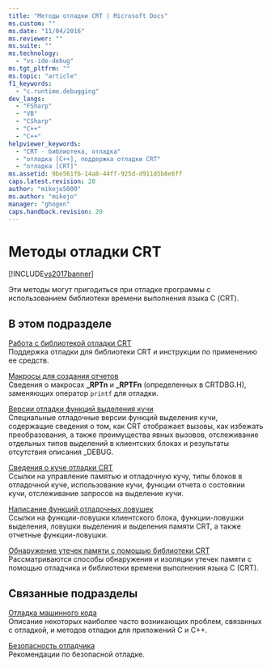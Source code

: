 ```yaml
---
title: "Методы отладки CRT | Microsoft Docs"
ms.custom: ""
ms.date: "11/04/2016"
ms.reviewer: ""
ms.suite: ""
ms.technology: 
  - "vs-ide-debug"
ms.tgt_pltfrm: ""
ms.topic: "article"
f1_keywords: 
  - "c.runtime.debugging"
dev_langs: 
  - "FSharp"
  - "VB"
  - "CSharp"
  - "C++"
  - "C++"
helpviewer_keywords: 
  - "CRT - библиотека, отладка"
  - "отладка [C++], поддержка отладки CRT"
  - "отладка [CRT]"
ms.assetid: 9be561f6-14a8-44ff-925d-d911d5b8e6ff
caps.latest.revision: 20
author: "mikejo5000"
ms.author: "mikejo"
manager: "ghogen"
caps.handback.revision: 20
---
```

# Методы отладки CRT
[!INCLUDE[vs2017banner](../code-quality/includes/vs2017banner.md)]

Эти методы могут пригодиться при отладке программы с использованием библиотеки времени выполнения языка С \(CRT\).  
  
## В этом подразделе  
 [Работа с библиотекой отладки CRT](../debugger/crt-debug-library-use.md)  
 Поддержка отладки для библиотеки CRT и инструкции по применению ее средств.  
  
 [Макросы для создания отчетов](../debugger/macros-for-reporting.md)  
 Сведения о макросах **\_RPTn** и **\_RPTFn** \(определенных в CRTDBG.H\), заменяющих оператор `printf` для отладки.  
  
 [Версии отладки функций выделения кучи](../debugger/debug-versions-of-heap-allocation-functions.md)  
 Специальные отладочные версии функций выделения кучи, содержащие сведения о том, как CRT отображает вызовы, как избежать преобразования, а также преимущества явных вызовов, отслеживание отдельных типов выделений в клиентских блоках и результаты отсутствия описания \_DEBUG.  
  
 [Сведения о куче отладки CRT](../debugger/crt-debug-heap-details.md)  
 Ссылки на управление памятью и отладочную кучу, типы блоков в отладочной куче, использование кучи, функции отчета о состоянии кучи, отслеживание запросов на выделение кучи.  
  
 [Написание функций отладочных ловушек](../debugger/debug-hook-function-writing.md)  
 Ссылки на функции\-ловушки клиентского блока, функции\-ловушки выделения, ловушки выделения и выделения памяти CRT, а также отчетные функции\-ловушки.  
  
 [Обнаружение утечек памяти с помощью библиотеки CRT](../debugger/finding-memory-leaks-using-the-crt-library.md)  
 Рассматриваются способы обнаружения и изоляции утечек памяти с помощью отладчика и библиотеки времени выполнения языка C \(CRT\).  
  
## Связанные подразделы  
 [Отладка машинного кода](../debugger/debugging-native-code.md)  
 Описание некоторых наиболее часто возникающих проблем, связанных с отладкой, и методов отладки для приложений C и C\+\+.  
  
 [Безопасность отладчика](../debugger/debugger-security.md)  
 Рекомендации по безопасной отладке.